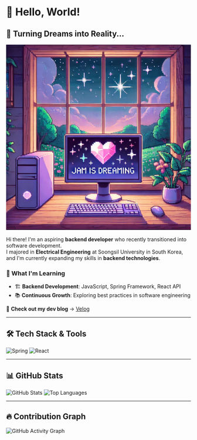 # 👋 Hello, World! 
## 🚀 Turning Dreams into Reality...

<p align="center">
  <img src="https://raw.githubusercontent.com/jam9582/jam9582/main/Dream.png" width="800"/>
</p>

Hi there! I'm an aspiring **backend developer** who recently transitioned into software development.  
I majored in **Electrical Engineering** at Soongsil University in South Korea, and I'm currently expanding my skills in **backend technologies**.

### 🌱 What I'm Learning
- 🏗 **Backend Development**: JavaScript, Spring Framework, React API
- 📚 **Continuous Growth**: Exploring best practices in software engineering

🔗 **Check out my dev blog** → [Velog](https://velog.io/@jjam9582/posts)

---

## 🛠 Tech Stack & Tools
![Spring](https://img.shields.io/badge/Spring%20Boot-6DB33F?style=for-the-badge&logo=springboot&logoColor=white)
![React](https://img.shields.io/badge/React-61DAFB?style=for-the-badge&logo=react&logoColor=black)

---

## 📊 GitHub Stats
![GitHub Stats](https://github-readme-stats.vercel.app/api?username=jam9582&show_icons=true&theme=tokyonight)
![Top Languages](https://github-readme-stats.vercel.app/api/top-langs/?username=jam9582&layout=compact&theme=tokyonight)

---

## 🔥 Contribution Graph
![GitHub Activity Graph](https://github-readme-activity-graph.vercel.app/graph?username=jam9582&theme=react)
